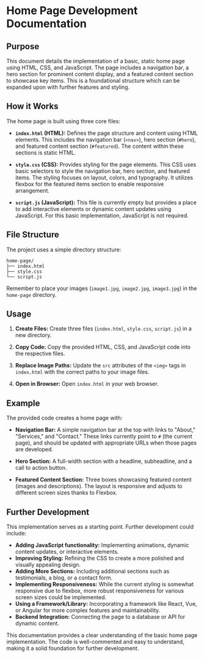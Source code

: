 # Home Page Development Documentation

## Purpose

This document details the implementation of a basic, static home page using HTML, CSS, and JavaScript.  The page includes a navigation bar, a hero section for prominent content display, and a featured content section to showcase key items.  This is a foundational structure which can be expanded upon with further features and styling.


## How it Works

The home page is built using three core files:

* **`index.html` (HTML):** Defines the page structure and content using HTML elements. This includes the navigation bar (`<nav>`), hero section (`#hero`), and featured content section (`#featured`).  The content within these sections is static HTML.

* **`style.css` (CSS):** Provides styling for the page elements. This CSS uses basic selectors to style the navigation bar, hero section, and featured items.  The styling focuses on layout, colors, and typography.  It utilizes flexbox for the featured items section to enable responsive arrangement.

* **`script.js` (JavaScript):**  This file is currently empty but provides a place to add interactive elements or dynamic content updates using JavaScript.  For this basic implementation, JavaScript is not required.


## File Structure

The project uses a simple directory structure:

```
home-page/
├── index.html
├── style.css
└── script.js
```

Remember to place your images (`image1.jpg`, `image2.jpg`, `image3.jpg`) in the `home-page` directory.


## Usage

1. **Create Files:** Create three files (`index.html`, `style.css`, `script.js`) in a new directory.

2. **Copy Code:** Copy the provided HTML, CSS, and JavaScript code into the respective files.

3. **Replace Image Paths:**  Update the `src` attributes of the `<img>` tags in `index.html` with the correct paths to your image files.

4. **Open in Browser:** Open `index.html` in your web browser.


## Example

The provided code creates a home page with:

* **Navigation Bar:** A simple navigation bar at the top with links to "About," "Services," and "Contact."  These links currently point to `#` (the current page), and should be updated with appropriate URLs when those pages are developed.

* **Hero Section:** A full-width section with a headline, subheadline, and a call to action button.

* **Featured Content Section:** Three boxes showcasing featured content (images and descriptions).  The layout is responsive and adjusts to different screen sizes thanks to Flexbox.


## Further Development

This implementation serves as a starting point.  Further development could include:

* **Adding JavaScript functionality:** Implementing animations, dynamic content updates, or interactive elements.
* **Improving Styling:**  Refining the CSS to create a more polished and visually appealing design.
* **Adding More Sections:**  Including additional sections such as testimonials, a blog, or a contact form.
* **Implementing Responsiveness:** While the current styling is somewhat responsive due to flexbox, more robust responsiveness for various screen sizes could be implemented.
* **Using a Framework/Library:** Incorporating a framework like React, Vue, or Angular for more complex features and maintainability.
* **Backend Integration:** Connecting the page to a database or API for dynamic content.


This documentation provides a clear understanding of the basic home page implementation. The code is well-commented and easy to understand, making it a solid foundation for further development.